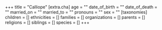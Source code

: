 +++
title = "Calliope"
[extra.cha]
age = ""
date_of_birth = ""
date_of_death = ""
married_on = ""
married_to = ""
pronouns = ""
sex = ""
[taxonomies]
children = []
ethnicities = []
families = []
organizations = []
parents = []
religions = []
siblings = []
species = []
+++

